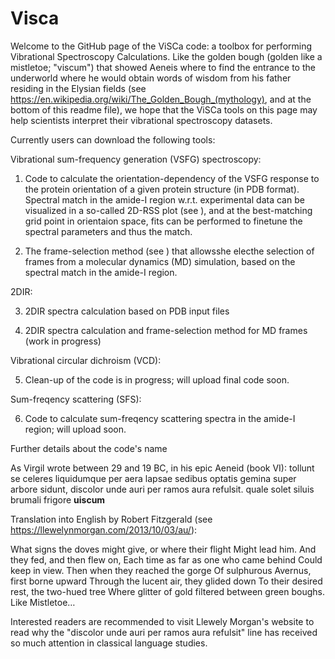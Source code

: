# Visca
Welcome to the GitHub page of the ViSCa code: a toolbox for performing Vibrational Spectroscopy Calculations. Like the golden bough (golden like a mistletoe; "viscum") that showed Aeneis where to find the entrance to the underworld where he would obtain words of wisdom from his father residing in the Elysian fields (see https://en.wikipedia.org/wiki/The_Golden_Bough_(mythology), and at the bottom of this readme file), we hope that the ViSCa tools on this page may help scientists interpret their vibrational spectroscopy datasets. 



Currently users can download the following tools:

Vibrational sum-frequency generation (VSFG) spectroscopy:

1. Code to calculate the orientation-dependency of the VSFG response to the protein orientation of a given protein structure (in PDB format). Spectral match in the amide-I region w.r.t. experimental data can be visualized in a so-called 2D-RSS plot (see ), and at the best-matching grid point in orientaion space, fits can be performed to finetune the spectral parameters and thus the match.

2. The frame-selection method (see ) that allowsshe electhe selection of frames from a molecular dynamics (MD) simulation, based on the spectral match in the amide-I region.


2DIR:

3. 2DIR spectra calculation based on PDB input files

4. 2DIR spectra calculation and frame-selection method for MD frames (work in progress)


Vibrational circular dichroism (VCD):

5. Clean-up of the code is in progress; will upload final code soon.

Sum-freqency scattering (SFS):

6. Code to calculate sum-freqency scattering spectra in the amide-I region; will upload soon.



Further details about the code's name

As Virgil wrote between 29 and 19 BC, in his epic Aeneid (book VI):
tollunt se celeres liquidumque per aera lapsae
sedibus optatis gemina super arbore sidunt,
discolor unde auri per ramos aura refulsit.
quale solet siluis brumali frigore **uiscum**

Translation into English by Robert Fitzgerald (see 
https://llewelynmorgan.com/2013/10/03/au/):

What signs the doves might give, or where their flight
Might lead him. And they fed, and then flew on,
Each time as far as one who came behind
Could keep in view. Then when they reached the gorge
Of sulphurous Avernus, first borne upward
Through the lucent air, they glided down
To their desired rest, the two-hued tree
Where glitter of gold filtered between green boughs.
Like Mistletoe…

Interested readers are recommended to visit Llewely Morgan's website to read why the "discolor unde auri per ramos aura refulsit" line has received so much attention in classical language studies.
